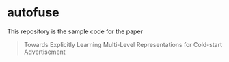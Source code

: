 # autofuse
This repository is the sample code for the paper
> Towards Explicitly Learning Multi-Level Representations for Cold-start Advertisement
